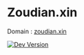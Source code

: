Zoudian.xin
===

Domain : [zoudian.xin](http://example.net/)

[![Dev Version](https://img.shields.io/badge/dev-0.1-red.svg)]( )

